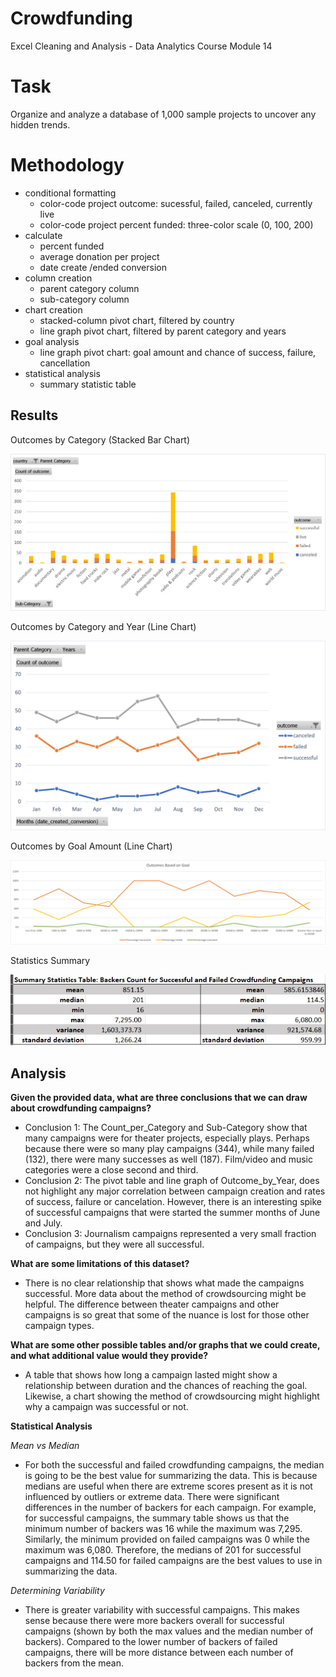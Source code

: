 # Crowdfunding
Excel Cleaning and Analysis - Data Analytics Course Module 14

# Task
Organize and analyze a database of 1,000 sample projects to uncover any hidden trends.

# Methodology
- conditional formatting
  - color-code project outcome: sucessful, failed, canceled, currently live
  - color-code project percent funded: three-color scale (0, 100, 200)
- calculate
  - percent funded
  - average donation per project
  - date create /ended conversion
- column creation
  - parent category column
  - sub-category column
- chart creation 
  - stacked-column pivot chart, filtered by country
  - line graph pivot chart, filtered by parent category and years
- goal analysis
  - line graph pivot chart: goal amount and chance of success, failure, cancellation 
- statistical analysis      
  - summary statistic table
    
## Results

Outcomes by Category (Stacked Bar Chart)

![Bar Chart 1](Images/stacked_column.png)

Outcomes by Category and Year (Line Chart)

![Line Chart 1](Images/outcome_by_year.png)

Outcomes by Goal Amount (Line Chart)

![Line Chart 2](Images/goal_analysis.png)

Statistics Summary

![Statistical Summary](Images/statistical_summary.jpg)

## Analysis

**Given the provided data, what are three conclusions that we can draw about crowdfunding campaigns?**
- Conclusion 1: The Count_per_Category and Sub-Category show that many campaigns were for theater projects, especially plays. Perhaps because there were so many play campaigns (344), while many failed (132), there were many successes as well (187). Film/video and music categories were a close second and third.
- Conclusion 2: The pivot table and line graph of Outcome_by_Year, does not highlight any major correlation between campaign creation and rates of success, failure or cancelation. However, there is an interesting spike of successful campaigns that were started the summer months of June and July.
- Conclusion 3: Journalism campaigns represented a very small fraction of campaigns, but they were all successful.
  
**What are some limitations of this dataset?**
- There is no clear relationship that shows what made the campaigns successful. More data about the method of crowdsourcing might be helpful. The difference between theater campaigns and other campaigns is so great that some of the nuance is lost for those other campaign types.

**What are some other possible tables and/or graphs that we could create, and what additional value would they provide?**
- A table that shows how long a campaign lasted might show a relationship between duration and the chances of reaching the goal. Likewise, a chart showing the method of crowdsourcing might highlight why a campaign was successful or not.

**Statistical Analysis**

_Mean vs Median_
- For both the successful and failed crowdfunding campaigns, the median is going to be the best value for summarizing the data. This is because medians are useful when there are extreme scores present as it is not influenced by outliers or extreme data. There were significant differences in the number of backers for each campaign. For example, for successful campaigns, the summary table shows us that the minimum number of backers was 16 while the maximum was 7,295. Similarly, the minimum provided on failed campaigns was 0 while the maximum was 6,080. Therefore, the medians of 201 for successful campaigns and 114.50 for failed campaigns are the best values to use in summarizing the data.

_Determining Variability_
- There is greater variability with successful campaigns. This makes sense because there were more backers overall for successful campaigns (shown by both the max values and the median number of backers). Compared to the lower number of backers of failed campaigns, there will be more distance between each number of backers from the mean.




